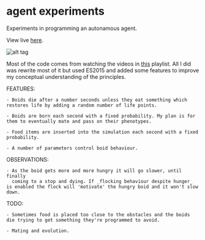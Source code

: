# agent experiments
Experiments in programming an autonamous agent.

View live [here](https://skrillex581.github.io/agents/).

![alt tag](https://raw.githubusercontent.com/skrillex581/agents/master/agents.gif)

Most of the code comes from watching the videos in [this](https://www.youtube.com/playlist?list=PLRqwX-V7Uu6YHt0dtyf4uiw8tKOxQLvlW) playlist. All I did was rewrite most of it but used ES2015 and added some features to improve my conceptual understanding of the principles.

 
FEATURES:

    - Boids die after a number seconds unless they eat something which restores life by adding a random number of life points.

    - Boids are born each second with a fixed probability. My plan is for them to eventually mate and pass on their phenotypes.

    - Food items are inserted into the simulation each second with a fixed probability.

    - A number of parameters control boid behaviour.

 OBSERVATIONS:

    - As the boid gets more and more hungry it will go slower, until finally
      coming to a stop and dying. If _flocking behaviour despite hunger_ is enabled the flock will 'motivate' the hungry boid and it won't slow down.
      
 TODO:

    - Sometimes food is placed too close to the obstacles and the boids die trying to get something they're programmed to avoid.

    - Mating and evolution.